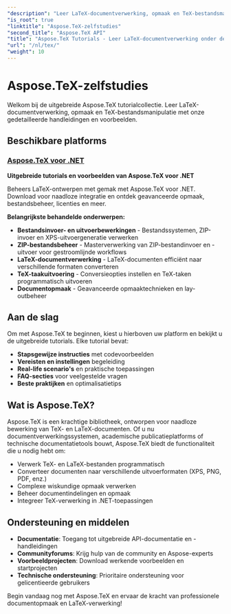 ```yaml
---
"description": "Leer LaTeX-documentverwerking, opmaak en TeX-bestandsmanipulatie met uitgebreide Aspose.TeX-tutorials. Leer technieken voor bestandsverwerking, -opmaak en -conversie."
"is_root": true
"linktitle": "Aspose.TeX-zelfstudies"
"second_title": "Aspose.TeX API"
"title": "Aspose.TeX Tutorials - Leer LaTeX-documentverwerking onder de knie krijgen"
"url": "/nl/tex/"
"weight": 10
---
```


# Aspose.TeX-zelfstudies

Welkom bij de uitgebreide Aspose.TeX tutorialcollectie. Leer LaTeX-documentverwerking, opmaak en TeX-bestandsmanipulatie met onze gedetailleerde handleidingen en voorbeelden.

## Beschikbare platforms

### [Aspose.TeX voor .NET](./net/)
**Uitgebreide tutorials en voorbeelden van Aspose.TeX voor .NET**

Beheers LaTeX-ontwerpen met gemak met Aspose.TeX voor .NET. Download voor naadloze integratie en ontdek geavanceerde opmaak, bestandsbeheer, licenties en meer.

**Belangrijkste behandelde onderwerpen:**
- **Bestandsinvoer- en uitvoerbewerkingen** - Bestandssystemen, ZIP-invoer en XPS-uitvoergeneratie verwerken
- **ZIP-bestandsbeheer** - Masterverwerking van ZIP-bestandinvoer en -uitvoer voor gestroomlijnde workflows
- **LaTeX-documentverwerking** - LaTeX-documenten efficiënt naar verschillende formaten converteren
- **TeX-taakuitvoering** - Conversieopties instellen en TeX-taken programmatisch uitvoeren
- **Documentopmaak** - Geavanceerde opmaaktechnieken en lay-outbeheer

## Aan de slag

Om met Aspose.TeX te beginnen, kiest u hierboven uw platform en bekijkt u de uitgebreide tutorials. Elke tutorial bevat:

- **Stapsgewijze instructies** met codevoorbeelden
- **Vereisten en instellingen** begeleiding
- **Real-life scenario's** en praktische toepassingen
- **FAQ-secties** voor veelgestelde vragen
- **Beste praktijken** en optimalisatietips

## Wat is Aspose.TeX?

Aspose.TeX is een krachtige bibliotheek, ontworpen voor naadloze bewerking van TeX- en LaTeX-documenten. Of u nu documentverwerkingssystemen, academische publicatieplatforms of technische documentatietools bouwt, Aspose.TeX biedt de functionaliteit die u nodig hebt om:

- Verwerk TeX- en LaTeX-bestanden programmatisch
- Converteer documenten naar verschillende uitvoerformaten (XPS, PNG, PDF, enz.)
- Complexe wiskundige opmaak verwerken
- Beheer documentindelingen en opmaak
- Integreer TeX-verwerking in .NET-toepassingen

## Ondersteuning en middelen

- **Documentatie**: Toegang tot uitgebreide API-documentatie en -handleidingen
- **Communityforums**: Krijg hulp van de community en Aspose-experts
- **Voorbeeldprojecten**: Download werkende voorbeelden en startprojecten
- **Technische ondersteuning**: Prioritaire ondersteuning voor gelicentieerde gebruikers

Begin vandaag nog met Aspose.TeX en ervaar de kracht van professionele documentopmaak en LaTeX-verwerking!